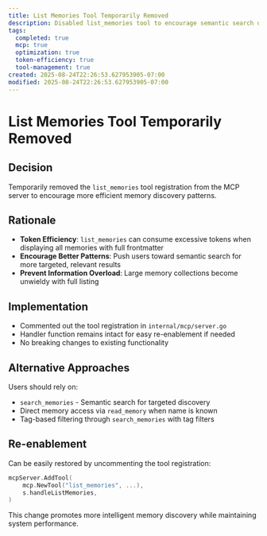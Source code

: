 ```yaml
---
title: List Memories Tool Temporarily Removed
description: Disabled list_memories tool to encourage semantic search usage and prevent excessive token consumption
tags:
  completed: true
  mcp: true
  optimization: true
  token-efficiency: true
  tool-management: true
created: 2025-08-24T22:26:53.627953905-07:00
modified: 2025-08-24T22:26:53.627953905-07:00
---
```


# List Memories Tool Temporarily Removed

## Decision
Temporarily removed the `list_memories` tool registration from the MCP server to encourage more efficient memory discovery patterns.

## Rationale
- **Token Efficiency**: `list_memories` can consume excessive tokens when displaying all memories with full frontmatter
- **Encourage Better Patterns**: Push users toward semantic search for more targeted, relevant results
- **Prevent Information Overload**: Large memory collections become unwieldy with full listing

## Implementation
- Commented out the tool registration in `internal/mcp/server.go`
- Handler function remains intact for easy re-enablement if needed
- No breaking changes to existing functionality

## Alternative Approaches
Users should rely on:
- `search_memories` - Semantic search for targeted discovery
- Direct memory access via `read_memory` when name is known
- Tag-based filtering through `search_memories` with tag filters

## Re-enablement
Can be easily restored by uncommenting the tool registration:
```go
mcpServer.AddTool(
    mcp.NewTool("list_memories", ...),
    s.handleListMemories,
)
```

This change promotes more intelligent memory discovery while maintaining system performance.